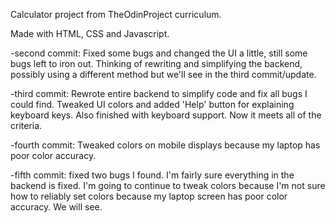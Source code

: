 Calculator project from TheOdinProject curriculum. 

Made with HTML, CSS and Javascript. 

-second commit: 
Fixed some bugs and changed the UI a little, still some bugs left to iron out. 
Thinking of rewriting and simplifying the backend, possibly using a different method but we'll see in the third commit/update. 

-third commit: 
Rewrote entire backend to simplify code and fix all bugs I could find. 
Tweaked UI colors and added 'Help' button for explaining keyboard keys.
Also finished with keyboard support. Now it meets all of the criteria.

-fourth commit: 
Tweaked colors on mobile displays because my laptop has poor color accuracy.

-fifth commit: 
fixed two bugs I found. I'm fairly sure everything in the backend
is fixed. I'm going to continue to tweak colors because I'm not 
sure how to reliably set colors because my laptop screen has poor
color accuracy. We will see.
